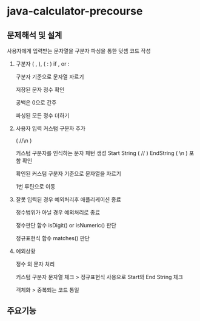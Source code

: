 # java-calculator-precourse

## 문제해석 및 설계
사용자에게 입력받는 문자열을 구분자 파싱을 통한 덧셈 코드 작성 

1. 구분자 ( , ), ( : ) if , or :
    
    구분자 기준으로 문자열 자르기
    
    저장된 문자 정수 확인
    
    공백은 0으로 간주 
    
    파싱된 모든 정수 더하기 
    

2. 사용자 입력 커스텀 구분자 추가 
    
    ( //<Separator>\n<Number1><Separator><Number2><Separator><Number3> )
    
    커스텀 구분자를 인식하는 문자 패턴 생성 Start String ( // ) EndString ( \n ) 포함 확인
    
    확인된 커스텀 구분자 기준으로 문자열을 자르기
    
    1번 루틴으로 이동 

    
3. 잘못 입력된 경우 예외처리<IllegaIArgumentException>후 애플리케이션 종료
    
     정수범위가 아닐 경우 예외처리로 종료
    
     정수판단 함수 isDigit() or isNumeric() 판단
    
     정규표현식 함수 matches() 판단

    
4. 예외상황
   
   정수 외 문자 처리    

    커스텀 구분자 문자열 체크  > 정규표현식 사용으로 Start와 End String 체크
    
    객체화 > 중복되는 코드 통일

## 주요기능
